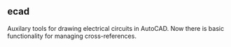 ## ecad

Auxilary tools for drawing electrical circuits in AutoCAD. Now there is basic functionality for managing cross-references.
